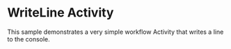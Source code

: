 # WriteLine Activity

This sample demonstrates a very simple workflow Activity that writes a line to the console.





